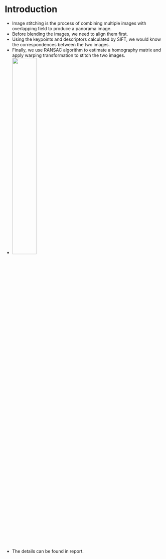 # Introduction
- Image stitching is the process of combining multiple images with overlapping field to produce a panorama image.
- Before blending the images, we need to align them first.
- Using the keypoints and descriptors calculated by SIFT, we would know the correspondences between the two images.
- Finally, we use RANSAC algorithm to estimate a homography matrix and apply warping transformation to stitch the two images.
- <img src=https://user-images.githubusercontent.com/39916963/146356020-96e9d5ac-bfad-4332-8fb0-c76c7636d6c1.png width="40%" height="40%">
- The details can be found in report.
